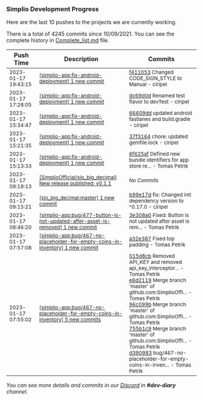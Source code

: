 
### Simplio Development Progress

Here are the last 10 pushes to the projects we are currently working.

There is a total of 4245 commits since 10/09/2021. You can see the complete history in
 [Complete_list.md](Complete_list.md) file.

| Push Time | Description | Commits |
| --- | --- | --- |
| <sub>2023-01-17 19:43:15</sub> | <sub>[[simplio-app:fix\-android\-deployment] 1 new commit](https://github.com/SimplioOfficial/simplio-app/commit/f411053b99d0cff2b394fd765d9fec030766dad1)</sub> | <sub>[f411053](https://github.com/SimplioOfficial/simplio-app/commit/f411053b99d0cff2b394fd765d9fec030766dad1) Changed CODE_SIGN_STYLE to Manual - ciripel</sub> |
| <sub>2023-01-17 17:28:05</sub> | <sub>[[simplio-app:fix\-android\-deployment] 1 new commit](https://github.com/SimplioOfficial/simplio-app/commit/dc69d0d8037551805c93bdd461a4b12f79149e9c)</sub> | <sub>[dc69d0d](https://github.com/SimplioOfficial/simplio-app/commit/dc69d0d8037551805c93bdd461a4b12f79149e9c) Renamed test flavor to devTest - ciripel</sub> |
| <sub>2023-01-17 15:34:47</sub> | <sub>[[simplio-app:fix\-android\-deployment] 1 new commit](https://github.com/SimplioOfficial/simplio-app/commit/66609dd4e5bcc3996f95fa0edbeb6b1dcc4c39ef)</sub> | <sub>[66609dd](https://github.com/SimplioOfficial/simplio-app/commit/66609dd4e5bcc3996f95fa0edbeb6b1dcc4c39ef) updated android fastlanes and build.gradle - ciripel</sub> |
| <sub>2023-01-17 15:21:35</sub> | <sub>[[simplio-app:fix\-android\-deployment] 1 new commit](https://github.com/SimplioOfficial/simplio-app/commit/37f3164beb976e191c93f489b6035535cd4c7bbe)</sub> | <sub>[37f3164](https://github.com/SimplioOfficial/simplio-app/commit/37f3164beb976e191c93f489b6035535cd4c7bbe) chore: updated gemfile.lock - ciripel</sub> |
| <sub>2023-01-17 15:13:33</sub> | <sub>[[simplio-app:fix\-android\-deployment] 1 new commit](https://github.com/SimplioOfficial/simplio-app/commit/6f625af4b1347f0042ea4a86b3771bc002d68f18)</sub> | <sub>[6f625af](https://github.com/SimplioOfficial/simplio-app/commit/6f625af4b1347f0042ea4a86b3771bc002d68f18) Defined new bundle identifiers for app store re... - Tomas Petrik</sub> |
| <sub>2023-01-17 09:18:13</sub> | <sub>[[SimplioOfficial/sio_big_decimal] New release published: v0\.1\.1](https://github.com/SimplioOfficial/sio_big_decimal/releases/tag/v0.1.1)</sub> | <sub>_No Commits_</sub> |
| <sub>2023-01-17 09:15:21</sub> | <sub>[[sio_big_decimal:master] 1 new commit](https://github.com/SimplioOfficial/sio_big_decimal/commit/b99e17d1c6242bd6f46b778722ca1ea5c30482b3)</sub> | <sub>[b99e17d](https://github.com/SimplioOfficial/sio_big_decimal/commit/b99e17d1c6242bd6f46b778722ca1ea5c30482b3) fix: Changed intl dependency version to ^0.17.0 - ciripel</sub> |
| <sub>2023-01-17 08:46:20</sub> | <sub>[[simplio-app:bug/477\-button\-is\-not\-updated\-after\-asset\-is\-removed] 1 new commit](https://github.com/SimplioOfficial/simplio-app/commit/3e308a000026587ee0dbbc7cecf4a812bdb9c13a)</sub> | <sub>[3e308a0](https://github.com/SimplioOfficial/simplio-app/commit/3e308a000026587ee0dbbc7cecf4a812bdb9c13a) Fixed: Button is not updated after asset is rem... - Tomas Petrik</sub> |
| <sub>2023-01-17 07:57:08</sub> | <sub>[[simplio-app:bug/467\-no\-placeholder\-for\-empty\-coins\-in\-inventory] 1 new commit](https://github.com/SimplioOfficial/simplio-app/commit/a32e3875926deb77d093343e7fe45d723411ff0d)</sub> | <sub>[a32e387](https://github.com/SimplioOfficial/simplio-app/commit/a32e3875926deb77d093343e7fe45d723411ff0d) Fixed top padding - Tomas Petrik</sub> |
| <sub>2023-01-17 07:55:02</sub> | <sub>[[simplio-app:bug/467\-no\-placeholder\-for\-empty\-coins\-in\-inventory] 5 new commits](https://github.com/SimplioOfficial/simplio-app/compare/015d8cbfd090^...d3909837f463)</sub> | <sub>[015d8cb](https://github.com/SimplioOfficial/simplio-app/commit/015d8cbfd09043749eb70deea569ec9254ab99a8) Removed API_KEY and removed api_key_interceptor... - Tomas Petrik<br>[e6d2119](https://github.com/SimplioOfficial/simplio-app/commit/e6d21199b0f0510ef1f3898673ef4f98dc07fa7a) Merge branch 'master' of github.com:SimplioOffi... - Tomas Petrik<br>[96c099b](https://github.com/SimplioOfficial/simplio-app/commit/96c099b7cf1752d7b35cb0afbb56c928b7ddb71b) Merge branch 'master' of github.com:SimplioOffi... - Tomas Petrik<br>[755b1c9](https://github.com/SimplioOfficial/simplio-app/commit/755b1c91fa6c5e28a9f6806a33a040366c3e4763) Merge branch 'master' of github.com:SimplioOffi... - Tomas Petrik<br>[d390983](https://github.com/SimplioOfficial/simplio-app/commit/d3909837f463d9fed959278f80cb1e1944d60ec5) bug/467-no-placeholder-for-empty-coins-in-inven... - Tomas Petrik</sub> |

_You can see more details and commits in our [Discord](https://discord.gg/aKhjuwZmdP) in **#dev-diary** channel._

